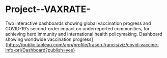 # Project--VAXRATE-
Two interactive dashboards showing global vaccination progress and COVID-19’s second-order impact on underreported communities, for achieving herd immunity and international health policymaking.
Dashboard showing worldwide vaccination progress] {https://public.tableau.com/app/profile/frason.francis/viz/covid-vaccine-info-prj/Dashboard?publish=yes}
